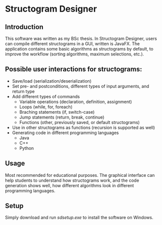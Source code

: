 # Structogram Designer

## Introduction

This software was written as my BSc thesis. In Structogram Designer,
users can compile different structograms in a GUI, written is JavaFX.
The application contains some basic algorithms as structograms by default,
to improve the workflow (sorting algorithms, maximum selections, etc.).

## Possible user interactions for structograms:
* Save/load (serialization/deserialization)
* Set pre- and postconditions, different types of input arguments, and return type
* Add different types of commands
  * Variable operations (declaration, definition, assignment)
  * Loops (while, for, foreach)
  * Braching statements (if, switch-case)
  * Jump statements (return, break, continue)
  * Functions (other, previously saved, or default structograms)
* Use in other structograms as functions (recursion is supported as well)
* Generating code in different programming languages
  * Java
  * C++
  * Python

## Usage

Most recommended for educational purposes. The graphical interface can help students
to understand how structograms work, and the code generation shows well,
how different algorithms look in different programming languages.

## Setup
Simply download and run *sdsetup.exe* to install the software on Windows.
